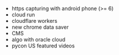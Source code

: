 - https capturing with android phone (>= 6)
- cloud run
- cloudflare workers
- new chrome data saver
- CMS
- algo with oracle cloud 
- pycon US featured videos
